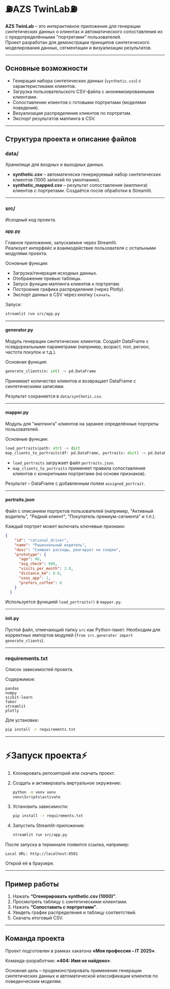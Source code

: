 # ⛽AZS TwinLab⛽

**AZS TwinLab** – это интерактивное приложение для генерации синтетических данных о клиентах и автоматического сопоставления их с предопределёнными "портретами" пользователей.  
Проект разработан для демонстрации принципов синтетического моделирования данных, сегментации и визуализации результатов.

---

## Основные возможности

- Генерация набора синтетических данных (`synthetic.csv`) с характеристиками клиентов.  
- Загрузка пользовательского CSV-файла с анонимизированными клиентами.  
- Сопоставление клиентов с готовыми портретами (моделями поведения).  
- Визуализация распределения клиентов по портретам.  
- Экспорт результатов маппинга в CSV.

---

## Структура проекта и описание файлов

### **data/**
Хранилище для входных и выходных данных.

- **synthetic.csv** – автоматически генерируемый набор синтетических клиентов (1000 записей по умолчанию).  
- **synthetic_mapped.csv** – результат сопоставления (маппинга) клиентов с портретами. Создаётся после обработки в Streamlit.

---

### **src/**
Исходный код проекта.

#### **app.py**
Главное приложение, запускаемое через Streamlit.  
Реализует интерфейс и взаимодействие пользователя с остальными модулями проекта.

Основные функции:
- Загрузка/генерация исходных данных.  
- Отображение превью таблицы.  
- Запуск функции маппинга клиентов к портретам.  
- Построение графика распределения (через Plotly).  
- Экспорт данных в CSV через кнопку `Скачать`.

Запуск:
```bash
streamlit run src/app.py
````

---

#### **generator.py**

Модуль генерации синтетических клиентов.
Создаёт DataFrame с псевдореальными параметрами (например, возраст, пол, регион, частота покупок и т.д.).

Основная функция:

```python
generate_clients(n: int) -> pd.DataFrame
```

Принимает количество клиентов и возвращает DataFrame с синтетическими записями.

Результат сохраняется в `data/synthetic.csv`.

---

#### **mapper.py**

Модуль для "маппинга" клиентов на заранее определённые портреты пользователей.

Основные функции:

```python
load_portraits(path: str) -> dict
map_clients_to_portraits(df: pd.DataFrame, portraits: dict) -> pd.DataFrame
```

* `load_portraits` загружает файл `portraits.json`.
* `map_clients_to_portraits` применяет правила сопоставления клиентов с конкретными портретами (на основе признаков).

Результат – DataFrame с добавленным полем `assigned_portrait`.

---

#### **portraits.json**

Файл с описанием портретов пользователей (например, "Активный водитель", "Редкий клиент", "Покупатель премиум-сегмента" и т.п.).

Каждый портрет может включать ключевые признаки:

```json
{
    "id": "rational_driver",
    "name": "Рациональный водитель",
    "desc": "Снижает расходы, реагирует на скидки",
    "prototype": {
      "age": 40,
      "avg_check": 900,
      "visits_per_month": 2.0,
      "distance_km": 8.0,
      "uses_app": 1,
      "prefers_coffee": 0
    }
  }
```

Используется функцией `load_portraits()` в `mapper.py`.

---

#### ****init**.py**

Пустой файл, отмечающий папку `src` как Python-пакет.
Необходим для корректных импортов модулей (`from src.generator import generate_clients`).

---

### **requirements.txt**

Список зависимостей проекта.

Содержимое:

```
pandas
numpy
scikit-learn
faker
streamlit
plotly
```

Для установки:

```bash
pip install -r requirements.txt
```

---

# ⚡Запуск проекта⚡

1. Клонировать репозиторий или скачать проект.
2. Создать и активировать виртуальное окружение:

   ```bash
   python -m venv venv
   venv\Scripts\activate
   ```
3. Установить зависимости:

   ```bash
   pip install -r requirements.txt
   ```
4. Запустить Streamlit-приложение:

   ```bash
   streamlit run src/app.py
   ```

После запуска в терминале появится ссылка, например:

```
Local URL: http://localhost:8501
```

Открой её в браузере.

---

## Пример работы

1. Нажать **“Сгенерировать synthetic.csv (1000)”**.
2. Просмотреть таблицу с синтетическими клиентами.
3. Нажать **“Сопоставить с портретами”**.
4. Увидеть график распределения и таблицу соответствий.
5. Скачать итоговый CSV.

---

## Команда проекта

Проект подготовлен в рамках хакатона **«Моя профессия – IT 2025»**.

Команда-разработчик: **«404: Имя не найдено»**.

Основная цель – продемонстрировать применение генерации синтетических данных и автоматической классификации клиентов по поведенческим моделям.